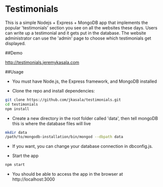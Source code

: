 # Testimonials

This is a simple Nodejs + Express + MongoDB app that implements the popular 'testimonials' section you see on all the websites these days.  Users can write up a testimonial and it gets put in the database.  The website administrator can use the 'admin' page to choose which testimonials get displayed.

##Demo

http://testimonials.jeremykasala.com

##Usage

- You must have Node.js, the Express framework, and MongoDB installed

- Clone the repo and install dependencies: 
```sh 
git clone https://github.com/jkasala/testimonials.git 
cd testimonials
npm install
```

- Create a new directory in the root folder called 'data', then tell mongoDB this is where the database files will live
```sh 
mkdir data
/path/to/mongodb-installation/bin/mongod --dbpath data
```

- If you want, you can change your database connection in dbconfig.js.

- Start the app
```sh 
npm start
```

- You should be able to access the app in the browser at http://localhost:3000

